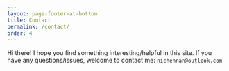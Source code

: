 ```yaml
---
layout: page-footer-at-bottom
title: Contact
permalink: /contact/
order: 4
---
```


Hi there! I hope you find something interesting/helpful in this site. If you have any questions/issues, welcome to contact me: `nichennan@outlook.com`
